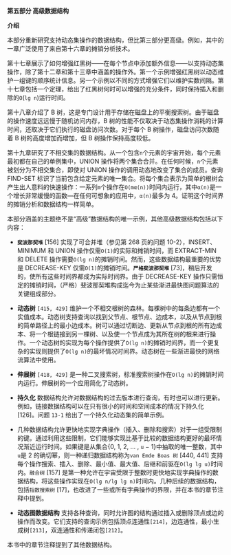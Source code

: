 **第五部分    高级数据结构**

**介绍**

本部分重新研究支持动态集操作的数据结构，但比第三部分更高级。例如，其中的一章广泛使用了来自第十六章的摊销分析技术。

第十七章展示了如何增强红黑树——在每个节点中添加额外信息——以支持动态集操作，除了第十二章和第十三章中涵盖的操作外。第一个示例增强红黑树以动态维护一组键的顺序统计信息。另一个示例以不同的方式增强它们以维护实数间隔。第十七章包括一个定理，给出了红黑树何时可以增强的充分条件，同时保持插入和删除的`O`(`lg n`)运行时间。  

第十八章介绍了 B 树，这是专门设计用于存储在磁盘上的平衡搜索树。由于磁盘的操作速度远远慢于随机访问内存，B 树的性能不仅取决于动态集操作消耗的计算时间，还取决于它们执行的磁盘访问次数。对于每个 B 树操作，磁盘访问次数随着 B 树的高度增加而增加，但 B 树操作保持高度较低。

第十九章研究了不相交集的数据结构。从一个包含`n`个元素的宇宙开始，每个元素最初都在自己的单例集中，UNION 操作将两个集合合并。在任何时候，`n`个元素被划分为不相交集合，即使对 UNION 操作的调用动态地改变了集合的成员。查询 FIND-SET 标识了当前包含给定元素的唯一集合。将每个集合表示为简单的根树会产生出人意料的快速操作：一系列`m`个操作在`O(mα(n))`时间内运行，其中`α(n)`是一个增长非常缓慢的函数—在任何可想象的应用中，`α(n)`最多为 4。证明这个时间界的摊销分析和数据结构一样简单。

本部分涵盖的主题绝不是“高级”数据结构的唯一示例，其他高级数据结构包括以下内容：

+   **`斐波那契堆`** [156] 实现了可合并堆（参见第 268 页的问题 10-2），INSERT、MINIMUM 和 UNION 操作仅需`O(1)`的实际和摊销时间，而 EXTRACT-MIN 和 DELETE 操作需要`O(lg n)`的摊销时间。然而，这些数据结构最重要的优势是 DECREASE-KEY 仅需`O(1)`的摊销时间。**`严格斐波那契堆`** [73]，稍后开发的，使所有这些时间界都成为实际时间界。由于 DECREASE-KEY 操作只需恒定的摊销时间，（严格）斐波那契堆构成迄今为止某些渐进最快图问题算法的关键组成部分。

+   **动态树** `[415, 429]` 维护一个不相交根树的森林。每棵树中的每条边都有一个实值成本。动态树支持查询以找到父节点、根节点、边成本，以及从节点到根的简单路径上的最小边成本。树可以通过切断边、更新从节点到根的所有边成本、将一个根链接到另一棵树、以及使一个节点成为其所在树的根来进行操作。一个动态树的实现为每个操作提供了`O(lg n)`的摊销时间界，而一个更复杂的实现则提供了`O(lg n)`的最坏情况时间界。动态树在一些渐进最快的网络流算法中使用。

+   **伸展树** `[418, 429]` 是一种二叉搜索树，标准搜索树操作在`O(lg n)`的摊销时间内运行。伸展树的一个应用简化了动态树。

+   **持久化** 数据结构允许对数据结构的过去版本进行查询，有时也可以进行更新。例如，链接数据结构可以在只有很小的时间和空间成本的情况下持久化[126]。问题 `13-1` 给出了一个持久化动态集的简单示例。

+   几种数据结构允许更快地实现字典操作（插入、删除和搜索）对于一组受限制的键。通过利用这些限制，它们能够实现比基于比较的数据结构更好的最坏情况渐近运行时间。如果键是从集合{0, 1, 2, … , `u` − 1}中抽取的唯一整数，其中`u`是 2 的确切幂，则一种递归数据结构称为`van Emde Boas 树` [440, 441] 支持每个操作搜索、插入、删除、最小值、最大值、后继和前驱在`O(lg lg u)`时间内。`融合树` [157] 是第一种允许在宇宙受限于整数时更快地实现字典操作的数据结构，将这些操作实现在`O(lg n/lg lg n)`时间内。几种后续的数据结构，包括`指数搜索树` [17]，也改进了一些或所有字典操作的界限，并在本书的章节注释中提到。  

+   **动态图数据结构** 支持各种查询，同时允许图的结构通过插入或删除顶点或边的操作而改变。它们支持的查询示例包括顶点连通性`[214]`，边连通性，最小生成树`[213]`，双连通性和传递闭包`[212]`。

本书中的章节注释提到了其他数据结构。
